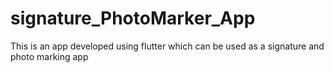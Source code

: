 # signature_PhotoMarker_App
This is an app developed using flutter which can be used as a signature and photo marking app 
